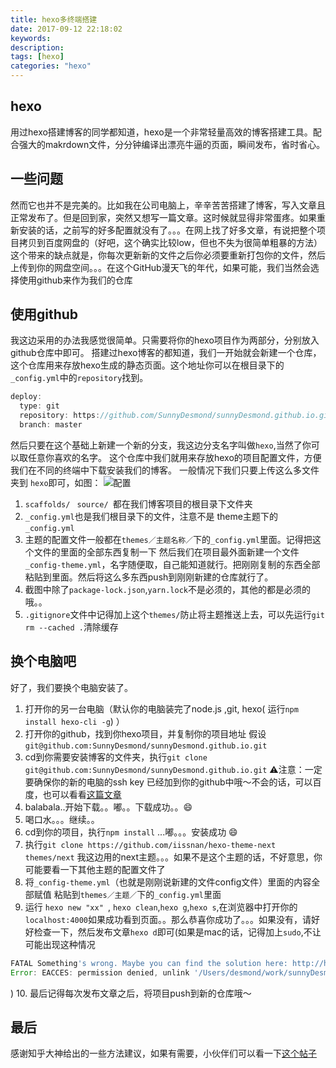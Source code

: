 ```yaml
---
title: hexo多终端搭建
date: 2017-09-12 22:18:02
keywords:
description:
tags: [hexo]
categories: "hexo"
---
```

## hexo
用过hexo搭建博客的同学都知道，hexo是一个非常轻量高效的博客搭建工具。配合强大的makrdown文件，分分钟编译出漂亮牛逼的页面，瞬间发布，省时省心。
## 一些问题
然而它也并不是完美的。比如我在公司电脑上，辛辛苦苦搭建了博客，写入文章且正常发布了。但是回到家，突然又想写一篇文章。这时候就显得非常蛋疼。如果重新安装的话，之前写的好多配置就没有了。。。在网上找了好多文章，有说把整个项目拷贝到百度网盘的（好吧，这个确实比较low，但也不失为很简单粗暴的方法）这个带来的缺点就是，你每次更新新的文件之后你必须要重新打包你的文件，然后上传到你的网盘空间。。。在这个GitHub漫天飞的年代，如果可能，我们当然会选择使用github来作为我们的仓库
<!--more-->
## 使用github
我这边采用的办法我感觉很简单。只需要将你的hexo项目作为两部分，分别放入github仓库中即可。
搭建过hexo博客的都知道，我们一开始就会新建一个仓库，这个仓库用来存放hexo生成的静态页面。这个地址你可以在根目录下的`_config.yml`中的`repository`找到。

```javascript
deploy: 
  type: git
  repository: https://github.com/SunnyDesmond/sunnyDesmond.github.io.git
  branch: master
```
然后只要在这个基础上新建一个新的分支，我这边分支名字叫做`hexo`,当然了你可以取任意你喜欢的名字。
这个仓库中我们就用来存放hexo的项目配置文件，方便我们在不同的终端中下载安装我们的博客。
一般情况下我们只要上传这么多文件夹到 `hexo`即可，如图：
![配置](http://oughko11e.bkt.clouddn.com/%E5%B1%8F%E5%B9%95%E5%BF%AB%E7%85%A7%202017-09-12%20%E4%B8%8B%E5%8D%8811.05.09.png)

1.  `scaffolds/ ` `source/ `都在我们博客项目的根目录下文件夹
2. `_config.yml`也是我们根目录下的文件，注意不是 theme主题下的`_config.yml`
3. 主题的配置文件一般都在`themes／主题名称／`下的`_config.yml`里面。记得把这个文件的里面的全部东西复制一下 然后我们在项目最外面新建一个文件`_config-theme.yml`，名字随便取，自己能知道就行。把刚刚复制的东西全部粘贴到里面。然后将这么多东西push到刚刚新建的仓库就行了。
4. 截图中除了`package-lock.json`,`yarn.lock`不是必须的，其他的都是必须的哦。。
5. `.gitignore`文件中记得加上这个`themes/`防止将主题推送上去，可以先运行`git rm --cached .`清除缓存

## 换个电脑吧
好了，我们要换个电脑安装了。
1. 打开你的另一台电脑（默认你的电脑装完了node.js ,git, hexo( 运行`npm install hexo-cli -g`) ）
2. 打开你的github，找到你hexo项目，并复制你的项目地址 假设 `git@github.com:SunnyDesmond/sunnyDesmond.github.io.git`
3. cd到你需要安装博客的文件夹，执行`git clone git@github.com:SunnyDesmond/sunnyDesmond.github.io.git` 
⚠️注意：一定要确保你的新的电脑的ssh key 已经加到你的github中哦～不会的话，可以百度，也可以看看[这篇文章](https://help.github.com/articles/adding-a-new-ssh-key-to-your-github-account/)
4. balabala..开始下载。。嘟。。下载成功。。😄
5. 喝口水。。。继续。。
6. cd到你的项目，执行`npm install` ...嘟。。。安装成功 😄
7. 执行`git clone https://github.com/iissnan/hexo-theme-next themes/next` 我这边用的next主题。。。如果不是这个主题的话，不好意思，你可能要看一下其他主题的配置文件了
8. 将`_config-theme.yml`（也就是刚刚说新建的文件config文件）里面的内容全部赋值 粘贴到`themes／主题／`下的`_config.yml`里面
9. 运行 `hexo new "xx" `, `hexo clean`,`hexo g`,`hexo s`,在浏览器中打开你的`localhost:4000`如果成功看到页面。。那么恭喜你成功了。。。如果没有，请好好检查一下，然后发布文章`hexo d`即可(如果是mac的话，记得加上`sudo`,不让可能出现这种情况

``` javascript
FATAL Something's wrong. Maybe you can find the solution here: http://hexo.io/docs/troubleshooting.html
Error: EACCES: permission denied, unlink '/Users/desmond/work/sunnyDesmond.github.io/.deploy_git/archives/index.html'
```
)
10. 最后记得每次发布文章之后，将项目push到新的仓库哦～
## 最后
感谢知乎大神给出的一些方法建议，如果有需要，小伙伴们可以看一下[这个帖子](https://www.zhihu.com/question/21193762)